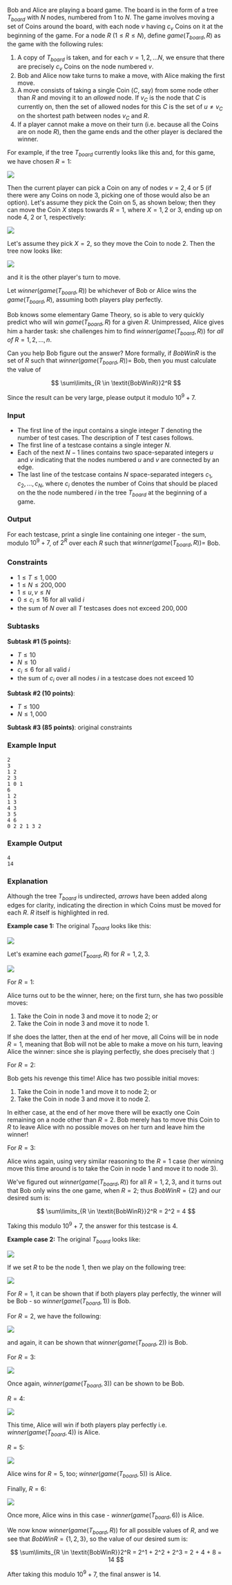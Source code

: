 Bob and Alice are playing a board game.  The board is in the form of a tree $T_{\textit{board}}$ with $N$ nodes, numbered from $1$ to $N$. The game involves moving a set of Coins around the board, with each node $v$ having $c_v$ Coins on it at the beginning of the game. For a node $R$ ($1 \le R \le N)$, define $\textit{game}(T_{\textit{board}}, R)$ as the game with the following rules:

1. A copy of $T_{\textit{board}}$ is taken, and for each $v=1,2,\dots N$, we ensure that there are precisely $c_v$ Coins on the node numbered $v$.
2. Bob and Alice now take turns to make a move, with Alice making the first move.
3. A move consists of taking a single Coin ($C$, say) from some node other than $R$ and moving it to an *allowed* node. If $v_C$ is the node that $C$ is currently on, then the set of allowed nodes for this $C$ is the set of $u \ne v_C$ on the shortest path between nodes $v_C$ and $R$.
4. If a player cannot make a move on their turn (i.e. because all the Coins are on node $R$), then the game ends and the other player is declared the winner.

For example, if the tree $T_{\textit{board}}$ currently looks like this and, for this game, we have chosen $R=1$:

![](http://campus.codechef.com/SITJMADM/content/COUNTREE-move-example-1of3.png)

Then the current player can pick a Coin on any of nodes $v = 2, 4$ or $5$ (if there were any Coins on node $3$, picking one of those would also be an option). Let's assume they pick the Coin on $5$, as shown below; then they can move the Coin $X$ steps towards $R=1$, where $X=1,2$ or $3$, ending up on node $4$, $2$ or $1$, respectively:

![](http://campus.codechef.com/SITJMADM/content/COUNTREE-move-example-2of3.png)

Let's assume they pick $X=2$, so they move the Coin to node $2$. Then the tree now looks like:

![](http://campus.codechef.com/SITJMADM/content/COUNTREE-move-example-3of3.png)

and it is the other player's turn to move.

Let $\textit{winner}(\textit{game}(T_{\textit{board}}, R))$ be whichever of Bob or Alice wins the $\textit{game}(T_{\textit{board}}, R)$, assuming both players play perfectly.

Bob knows some elementary Game Theory, so is able to very quickly predict who will win $\textit{game}(T_{\textit{board}}, R)$ for a given $R$. Unimpressed, Alice gives him a harder task: she challenges him to find $\textit{winner}(\textit{game}(T_{\textit{board}}, R))$ for *all of* $R = 1, 2, \ldots , n$.

Can you help Bob figure out the answer? More formally, if $\textit{BobWinR}$ is the set of $R$ such that $\textit{winner}(\textit{game}(T_{\textit{board}}, R)) =$ Bob, then you must calculate the value of

$$
\sum\limits_{R \in \textit{BobWinR}}2^R
$$

Since the result can be very large, please output it modulo $10^9+7$.

### Input

- The first line of the input contains a single integer $T$ denoting the number of test cases. The description of $T$ test cases follows.
- The first line of a testcase contains a single integer $N$.
- Each of the next $N-1$ lines contains two space-separated integers $u$ and $v$ indicating that the nodes numbered $u$ and $v$ are connected by an edge.
- The last line of the testcase contains $N$ space-separated integers $c_1, c_2, \ldots , c_N$, where $c_i$ denotes the number of Coins that should be placed on the the node numbered $i$ in the tree $T_{\textit{board}}$ at the beginning of a game.

### Output

For each testcase, print a single line containing one integer - the sum, modulo $10^9+7$, of $2^R$ over each $R$ such that $\textit{winner}(\textit{game}(T_{\textit{board}}, R)) =$ Bob.

### Constraints 
- $1 \le T \le 1,000$
- $1 \le N \le 200,000$
- $1 \le u,v \le N$
- $0 \le c_i \le 16$ for all valid $i$
- the sum of $N$ over all $T$ testcases does not exceed $200,000$

### Subtasks
**Subtask #1 (5 points):** 

- $T \le 10$
- $N \le 10$
- $c_i \le 6$ for all valid $i$
- the sum of $c_i$ over all nodes $i$ in a testcase does not exceed $10$

**Subtask #2 (10 points)**: 

* $T \le 100$ 
* $N \le 1,000$

**Subtask #3 (85 points)**: original constraints

### Example Input

```
2
3 
1 2
2 3
1 0 1
6
1 2
1 3
4 3
3 5
4 6
0 2 2 1 3 2
```

### Example Output

```
4
14
```

### Explanation

Although the tree $T_{\textit{board}}$ is undirected, *arrows* have been added along edges for clarity, indicating the direction in which Coins must be moved for each $R$. $R$ itself is highlighted in red.

**Example case 1:** The original $T_{\textit{board}}$ looks like this:

![](http://campus.codechef.com/SITJMADM/content/COUNTREE-EX1-1of2.png)

Let's examine each $\textit{game}(T_{\textit{board}},R)$ for $R=1,2,3$.

![](http://campus.codechef.com/SITJMADM/content/COUNTREE-EX1-2of2.png)

For $R = 1$:

Alice turns out to be the winner, here; on the first turn, she has two possible moves:

1. Take the Coin in node $3$ and move it to node $2$; or
1. Take the Coin in node $3$ and move it to node $1$.

If she does the latter, then at the end of her move, all Coins will be in node $R=1$, meaning that Bob will not be able to make a move on his turn, leaving Alice the winner: since she is playing perfectly, she does precisely that :)

For $R = 2$:

Bob gets his revenge this time! Alice has two possible initial moves:

1. Take the Coin in node $1$ and move it to node $2$; or
1. Take the Coin in node $3$ and move it to node $2$.

In either case, at the end of her move there will be exactly one Coin remaining on a node other than $R = 2$.  Bob merely has to move this Coin to $R$ to leave Alice with no possible moves on her turn and leave him the winner!

For $R = 3$:

Alice wins again, using very similar reasoning to the $R = 1$ case (her winning move this time around is to take the Coin in node $1$ and move it to node $3$).

We've figured out $\textit{winner}(\textit{game}(T_{\textit{board}}, R))$ for all $R=1,2,3$, and it turns out that Bob only wins the one game, when $R=2$; thus $\textit{BobWinR}=\{2\}$ and our desired sum is:

$$
\sum\limits_{R \in \textit{BobWinR}}2^R = 2^2 = 4
$$

Taking this modulo $10^9+7$, the answer for this testcase is $4$.

**Example case 2:** The original $T_{\textit{board}}$ looks like:

![](http://campus.codechef.com/SITJMADM/content/COUNTREE-EX2-1of7.png)

If we set $R$ to be the node $1$, then we play on the following tree:

![](http://campus.codechef.com/SITJMADM/content/COUNTREE-EX2-2of7.png)

For $R = 1$, it can be shown that if both players play perfectly, the winner will be Bob - so $\textit{winner}(\textit{game}(T_{\textit{board}}, 1))$ is Bob.

For $R = 2$, we have the following:

![](http://campus.codechef.com/SITJMADM/content/COUNTREE-EX2-3of7.png)

and again, it can be shown that $\textit{winner}(\textit{game}(T_{\textit{board}}, 2))$ is Bob.


For $R = 3$:

![](http://campus.codechef.com/SITJMADM/content/COUNTREE-EX2-4of7.png)

Once again, $\textit{winner}(\textit{game}(T_{\textit{board}}, 3))$ can be shown to be Bob.

$R = 4$:


![](http://campus.codechef.com/SITJMADM/content/COUNTREE-EX2-5of7.png)

This time, Alice will win if both players play perfectly i.e. $\textit{winner}(\textit{game}(T_{\textit{board}}, 4))$ is Alice.

$R = 5$:

![](http://campus.codechef.com/SITJMADM/content/COUNTREE-EX2-6of7.png)

Alice wins for $R = 5$, too; $\textit{winner}(\textit{game}(T_{\textit{board}}, 5))$ is Alice.

Finally, $R = 6$:

![](http://campus.codechef.com/SITJMADM/content/COUNTREE-EX2-7of7.png)

Once more, Alice wins in this case - $\textit{winner}(\textit{game}(T_{\textit{board}}, 6))$ is Alice.

We now know $\textit{winner}(\textit{game}(T_{\textit{board}}, R))$ for all possible values of $R$, and we see that $\textit{BobWinR}=\{1, 2, 3\}$, so the value of our desired sum is:

$$
\sum\limits_{R \in \textit{BobWinR}}2^R = 2^1 + 2^2 + 2^3 = 2 + 4 + 8 = 14
$$

After taking this modulo $10^9+7$, the final answer is $14$.
